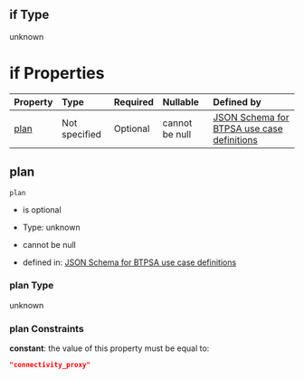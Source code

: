 ## if Type

unknown

# if Properties

| Property      | Type          | Required | Nullable       | Defined by                                                                                                                                                                                                                                  |
| :------------ | :------------ | :------- | :------------- | :------------------------------------------------------------------------------------------------------------------------------------------------------------------------------------------------------------------------------------------ |
| [plan](#plan) | Not specified | Optional | cannot be null | [JSON Schema for BTPSA use case definitions](btpsa-usecase-properties-services-items-allof-1-then-allof-23-then-allof-0-if-properties-plan.md "undefined#/properties/services/items/allOf/1/then/allOf/23/then/allOf/0/if/properties/plan") |

## plan



`plan`

*   is optional

*   Type: unknown

*   cannot be null

*   defined in: [JSON Schema for BTPSA use case definitions](btpsa-usecase-properties-services-items-allof-1-then-allof-23-then-allof-0-if-properties-plan.md "undefined#/properties/services/items/allOf/1/then/allOf/23/then/allOf/0/if/properties/plan")

### plan Type

unknown

### plan Constraints

**constant**: the value of this property must be equal to:

```json
"connectivity_proxy"
```
